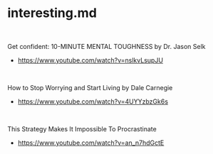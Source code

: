 # interesting.md

&nbsp;

Get confident: 10-MINUTE MENTAL TOUGHNESS by Dr. Jason Selk
* https://www.youtube.com/watch?v=nslkvLsupJU

&nbsp;

How to Stop Worrying and Start Living by Dale Carnegie
* https://www.youtube.com/watch?v=4UYYzbzGk6s

&nbsp;


This Strategy Makes It Impossible To Procrastinate
* https://www.youtube.com/watch?v=an_n7hdGctE

